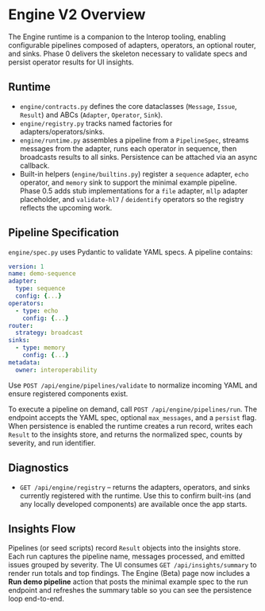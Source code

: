 # Engine V2 Overview

The Engine runtime is a companion to the Interop tooling, enabling configurable pipelines composed of adapters, operators, an optional router, and sinks. Phase 0 delivers the skeleton necessary to validate specs and persist operator results for UI insights.

## Runtime

* `engine/contracts.py` defines the core dataclasses (`Message`, `Issue`, `Result`) and ABCs (`Adapter`, `Operator`, `Sink`).
* `engine/registry.py` tracks named factories for adapters/operators/sinks.
* `engine/runtime.py` assembles a pipeline from a `PipelineSpec`, streams messages from the adapter, runs each operator in sequence, then broadcasts results to all sinks. Persistence can be attached via an async callback.
* Built-in helpers (`engine/builtins.py`) register a `sequence` adapter, `echo` operator, and `memory` sink to support the minimal example pipeline. Phase 0.5 adds stub implementations for a `file` adapter, `mllp` adapter placeholder, and `validate-hl7` / `deidentify` operators so the registry reflects the upcoming work.

## Pipeline Specification

`engine/spec.py` uses Pydantic to validate YAML specs. A pipeline contains:

```yaml
version: 1
name: demo-sequence
adapter:
  type: sequence
  config: {...}
operators:
  - type: echo
    config: {...}
router:
  strategy: broadcast
sinks:
  - type: memory
    config: {...}
metadata:
  owner: interoperability
```

Use `POST /api/engine/pipelines/validate` to normalize incoming YAML and ensure registered components exist.

To execute a pipeline on demand, call `POST /api/engine/pipelines/run`. The endpoint accepts the YAML spec, optional `max_messages`, and a `persist` flag. When persistence is enabled the runtime creates a run record, writes each `Result` to the insights store, and returns the normalized spec, counts by severity, and run identifier.

## Diagnostics

* `GET /api/engine/registry` – returns the adapters, operators, and sinks currently registered with the runtime. Use this to confirm built-ins (and any locally developed components) are available once the app starts.

## Insights Flow

Pipelines (or seed scripts) record `Result` objects into the insights store. Each run captures the pipeline name, messages processed, and emitted issues grouped by severity. The UI consumes `GET /api/insights/summary` to render run totals and top findings. The Engine (Beta) page now includes a **Run demo pipeline** action that posts the minimal example spec to the run endpoint and refreshes the summary table so you can see the persistence loop end-to-end.
